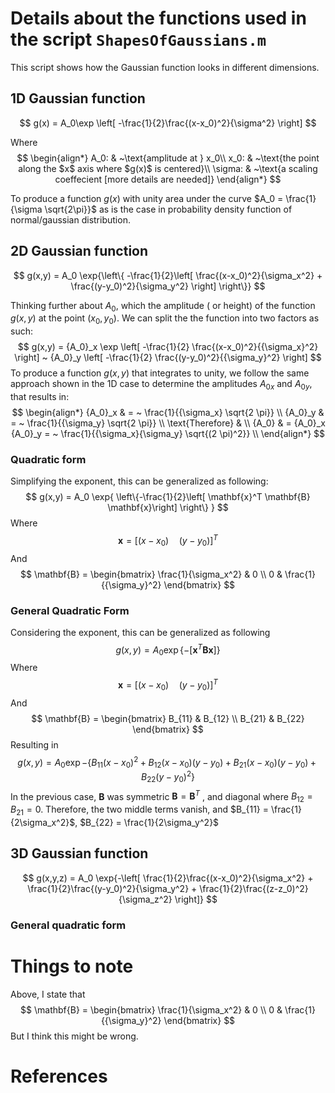 # Details about the functions used in the script `ShapesOfGaussians.m`
This script shows how the Gaussian function looks in different dimensions. 

## 1D Gaussian function

$$
g(x) = A_0\exp \left[ -\frac{1}{2}\frac{(x-x_0)^2}{\sigma^2} \right]
$$

Where
$$
\begin{align*}
A_0: & ~\text{amplitude at } x_0\\
x_0: & ~\text{the point along the $x$ axis where $g(x)$ is centered}\\
\sigma: & ~\text{a scaling coeffecient [more details are needed]}
\end{align*}
$$

To produce a function $g(x)$ with unity area under the curve $A_0 = \frac{1}{\sigma \sqrt{2\pi}}$ as is the case in probability density function of normal/gaussian distribution.


## 2D Gaussian function

$$
g(x,y) = A_0 \exp{\left\{ -\frac{1}{2}\left[ \frac{(x-x_0)^2}{\sigma_x^2} + \frac{(y-y_0)^2}{\sigma_y^2} \right] \right\}}
$$

Thinking further about $A_0$, which the amplitude ( or height) of the function $g(x,y)$ at the point $(x_0,y_0)$. We can split the the function into two factors as such:
$$
g(x,y) = {A_0}_x \exp \left[ -\frac{1}{2} \frac{(x-x_0)^2}{{\sigma_x}^2} \right] ~ {A_0}_y \left[ -\frac{1}{2} \frac{(y-y_0)^2}{{\sigma_y}^2} \right]
$$
To produce a function $g(x,y)$ that integrates to unity, we follow the same approach shown in the 1D case to determine the amplitudes  ${A_0}_x$ and ${A_0}_y$, that results in:
$$
\begin{align*}
{A_0}_x & = ~ \frac{1}{{\sigma_x} \sqrt{2 \pi}} \\
{A_0}_y & = ~ \frac{1}{{\sigma_y} \sqrt{2 \pi}} \\
\text{Therefore} & \\
{A_0} & = {A_0}_x {A_0}_y = ~ \frac{1}{{\sigma_x}{\sigma_y} \sqrt{(2 \pi)^2}} \\
\end{align*}
$$


### Quadratic form

Simplifying the exponent, this can be generalized as following:
$$
g(x,y) = A_0 \exp{ \left\{-\frac{1}{2}\left[ \mathbf{x}^T \mathbf{B} \mathbf{x}\right] \right\} }
$$
Where 
$$
\mathbf{x} = [(x - x_0) \quad (y - y_0)]^T
$$
And
$$
\mathbf{B} =
\begin{bmatrix}
\frac{1}{\sigma_x^2} & 0 \\
0 & \frac{1}{{\sigma_y}^2}
\end{bmatrix}
$$

### General Quadratic Form

Considering the exponent, this can be generalized as following
$$
g(x,y) = A_0 \exp{ \left\{-\left[ \mathbf{x}^T \mathbf{B} \mathbf{x}\right] \right\} }
$$
Where 
$$
\mathbf{x} = [(x - x_0) \quad (y - y_0)]^T
$$
And
$$
\mathbf{B} = 
\begin{bmatrix}
B_{11} & B_{12} \\
B_{21} & B_{22}
\end{bmatrix}
$$
Resulting in 
$$
g(x,y) = A_0 \exp{-\left\{ B_{11}(x-x_0)^2 + B_{12}(x-x_0)(y-y_0) + B_{21} (x-x_0)(y-y_0) + B_{22}(y-y_0)^2 \right\}}
$$
In the previous case, $\mathbf{B}$ was symmetric $\mathbf{B} = \mathbf{B}^T$ , and diagonal where $B_{12} = B_{21} = 0$. Therefore, the two middle terms vanish, and $B_{11} = \frac{1}{2\sigma_x^2}$, $B_{22} = \frac{1}{2\sigma_y^2}$





## 3D Gaussian function

$$
g(x,y,z) = A_0 \exp{-\left[ \frac{1}{2}\frac{(x-x_0)^2}{\sigma_x^2} + \frac{1}{2}\frac{(y-y_0)^2}{\sigma_y^2} + \frac{1}{2}\frac{(z-z_0)^2}{\sigma_z^2} \right]}
$$

### General quadratic form

# Things to note

Above, I state that 
$$
\mathbf{B} =
\begin{bmatrix}
\frac{1}{\sigma_x^2} & 0 \\
0 & \frac{1}{{\sigma_y}^2}
\end{bmatrix}
$$
But I think this might be wrong. 

# References

[1]: https://en.wikipedia.org/wiki/Gaussian_function "Gaussian function"
[2]: https://en.wikipedia.org/wiki/Normal_distribution " Normal Distribution"
[3]: https://cs229.stanford.edu/section/gaussians.pdf "The Multivariate Gaussian Distribution by Chuong B. Do"
[4]: https://en.wikipedia.org/wiki/Covariance_matrix "Covariance Matrix"
[5]: https://en.wikipedia.org/wiki/Multivariate_normal_distribution "Multivariate Normal Distribution"
[6]: https://en.wikipedia.org/wiki/Multivariate_random_variable "Multivariate random variable"

